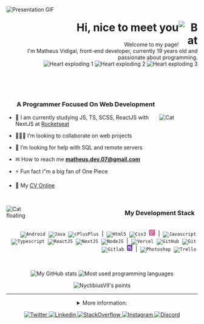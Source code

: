 <!-- PRESENTATION (GIF) -->
<img align="left" src=".github/presentationMV.gif" alt="Presentation GIF"  width="50%"/>

<!-- PRESENTATION -->
<h1 align="right">Hi, nice to meet you
    <img align="right" src=".github/bat.gif" alt="Bat" width="50">
</h1>
<p align="right">Welcome to my page!
    <br>
    I'm Matheus Vidigal, front-end developer, currently 19 years old and passionate about programming.
    <br>
    <img src=".github/heart.gif" alt="Heart exploding 1" width="70">
    <img src=".github/heart.gif" alt="Heart exploding 2" width="70">
    <img src=".github/heart.gif" alt="Heart exploding 3" width="70">
</p>

<br><br><br><!--spacing-3x-->

<!-- FOCUSED... -->
<h3 align="left">
    &nbsp;&nbsp;&nbsp;&nbsp;&nbsp;&nbsp;
    A Programmer Focused On Web Development
</h3>

<img align="right" src=".github/cat.gif" alt="Cat" width="20%">

<!-- ABOUT ME -->
- 🌱 I am currently studying JS, TS, SCSS, ReactJS with NextJS at [Rocketseat](https://app.rocketseat.com.br/me/matheus-vidigal-nyctibius)

- 👨🏻‍💻 I’m looking to collaborate on web projects

- 🤔 I’m looking for help with SQL and remote servers

- ✉ How to reach me **matheus.dev.07@gmail.com**

- ⚡ Fun fact i"m a big fan of One Piece

- 📄 My [CV Online](https://cv-nyctibiusvii.vercel.app)

<br><!--spacing-->

<img align="left" src=".github/catBallon.gif" alt="Cat floating" width="50">
<!-- TECHNOLOGIES -->
<h3 align="right">
    My Development Stack
    &nbsp;
</h3>
<p align="right"><br>&nbsp;
    <code><img src=".github/tecSvg/android.svg"    alt="Android"    height="16"/></code>&nbsp;
    <code><img src=".github/tecSvg/java.svg"       alt="Java"       height="16"/></code>&nbsp;
    <code><img src=".github/tecSvg/cPlusPlus.svg"  alt="cPlusPlus"  height="16"/></code>&nbsp;
    |&nbsp;
    <code><img src=".github/tecSvg/html5.svg"      alt="Html5"      height="16"/></code>&nbsp;
    <code><img src=".github/tecSvg/css3.svg"       alt="Css3"       height="16"/></code>&nbsp;
    <code><img src=".github/tecSvg/sass.svg"       alt="Sass"       height="16"/></code>&nbsp;
    |&nbsp;
    <code><img src=".github/tecSvg/javascript.svg" alt="Javascript" height="16"/></code>&nbsp;
    <code><img src=".github/tecSvg/typescript.svg" alt="Typescript" height="16"/></code>&nbsp;
    <code><img src=".github/tecSvg/reactJS.svg"    alt="ReactJS"    height="16"/></code>&nbsp;
    <code><img src=".github/tecSvg/nextJS.svg"     alt="NextJS"     height="16"/></code>&nbsp;
    <code><img src=".github/tecSvg/nodeJS.svg"     alt="NodeJS"     height="16"/></code>&nbsp;
    |&nbsp;
    <code><img src=".github/tecSvg/vercel.svg"     alt="Vercel"     height="16"/></code>&nbsp;
    <code><img src=".github/tecSvg/github.svg"     alt="GitHub"     height="16"/></code>&nbsp;
    <code><img src=".github/tecSvg/git.svg"        alt="Git"        height="16"/></code>&nbsp;
    <code><img src=".github/tecSvg/gitlab.svg"     alt="Gitlab"     height="16"/></code>&nbsp;
    <code><img src=".github/tecSvg/heroku.svg"     alt="Heroku"     height="16"/></code>&nbsp;
    |&nbsp;
    <code><img src=".github/tecSvg/photoshop.svg"  alt="Photoshop"  height="16"/></code>&nbsp;
    <code><img src=".github/tecSvg/trello.svg"     alt="Trello"     height="16"/></code>&nbsp;
    <!-- https://worldvectorlogo.com/ -->
</p>

<br><!--spacing-->

<!-- API | MYGITHUB -->
<p align="center">
    <img align="center" src="https://github-readme-stats.vercel.app/api?username=NyctibiusVII&show_icons=true&custom_title=🦊%20Matheus%20Vidigal's%20GitHub%20Stats&title_color=ff441e&text_color=fd5634&icon_color=f74716&bg_color=282a36&hide_border=true&count_private=true&hide=issues" alt="My GitHub stats" width="55%"/>
    <img align="center" src="https://github-readme-stats.vercel.app/api/top-langs/?username=NyctibiusVII&custom_title=🍧%20Most%20Used%20Languages&title_color=ff79c6&text_color=ff79c6&icon_color=f74716&bg_color=282a36&hide_border=true&line_height=9&layout=compact" alt="Most used programming languages" width="40%"/>
</p>

<!-- API | POINTS -->
<p align="center">
    <img src="https://github-profile-trophy.vercel.app/?username=NyctibiusVII&theme=dracula&column=7&margin-w=7&margin-h=7&no-frame=true" alt="NyctibiusVII's points"/>
</p>
<!--
    #282a36 | #0d1117 (Dracula    |     Github)
    #ffffff | #fbfbfb (White      |     Shadow)
    #ff79c6 | #6651ab (Bubble gum |     Github)
    #ff441e | #ff3108 (Orange     | DarkOrange)
-->

<!--line-->
---

<!-- MORE INFO -->
<details align="center">
    <summary>More information:</summary>
    <img align="left" src="https://activity-graph.herokuapp.com/graph?username=NyctibiusVII&bg_color=000&color=0f0&line=0f0&point=fff&area=false&hide_border=true" alt="NyctibiusVII"s Activity graph" width="60%"/>
    <p align="right">
        <p align="center">
            <img src="https://profile-counter.glitch.me/NyctibiusVII/count.svg" width="30%"/>
            <img src="http://github-readme-streak-stats.herokuapp.com?user=NyctibiusVII&hide_border=true&background=000000&border=FFFFFF&stroke=FFFFFF&sideNums=00FF00&sideLabels=00FF00&dates=FFFFFF&ring=00FF00&fire=FFFFFF&currStreakNum=00FF00&currStreakLabel=00FF00" alt="NyctibiusVII"s Streak stats" width="30%"/>
        </p>
    </p>
</details>

<!-- REDES SOCIAIS -->
<p align="center">
    <a href="https://twitter.com/NyctibiusVII"                          target="blank">
        <img src=".github/socialSvg/twitter.svg"                        alt="Twitter"       height="20"/>
    </a>
    <a href="https://www.linkedin.com/in/matheus-vidigal-nyctibiusvii/" target="blank">
        <img src=".github/socialSvg/linkedin.svg"                       alt="Linkedin"      height="20"/>
    </a>
    <a href="https://pt.stackoverflow.com/users/155001/matheus-vidigal" target="blank">
        <img src=".github/socialSvg/stack-overflow.svg"                 alt="StackOverflow" height="20"/>
    </a>
    <a href="https://www.instagram.com/nyctibius_vii/"                  target="blank">
        <img src=".github/socialSvg/instagram.svg"                      alt="Instagram"     height="20"/>
    </a>
    <a href="https://discord.gg/DMuCj2s"                                target="blank">
        <img src=".github/socialSvg/discord.svg"                        alt="Discord"       height="20"/>
    </a>
</p>

<!--
**NyctibiusVII/NyctibiusVII** is a ✨ _special_ ✨ repository because its `README.md` (this file) appears on your GitHub profile.

Here are some ideas to get you started:

- 🔭 I’m currently working on ...
- 🌱 I’m currently learning ...
- 👯 I’m looking to collaborate on ...
- 🤔 I’m looking for help with ...
- 💬 Ask me about ...
- 📫 How to reach me: ...
- 😄 Pronouns: ...
- ⚡ Fun fact: ...
-->
